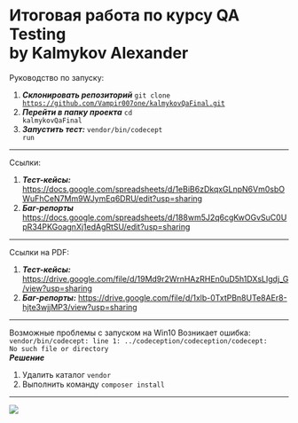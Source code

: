 # Итоговая работа по курсу QA Testing <br> by Kalmykov Alexander
Руководство по запуску:
1. ***Склонировать репозиторий*** <code>git clone https://github.com/Vampir007one/kalmykovQaFinal.git</code>
2. ***Перейти в папку проекта*** <code>cd kalmykovQaFinal</code>
3. ***Запустить тест:*** <code>vendor/bin/codecept run</code>
---
Ссылки:
1. ***Тест-кейсы:*** https://docs.google.com/spreadsheets/d/1eBiB6zDkqxGLnpN6Vm0sbOWuFhCeN7Mm9WJymEq6DRU/edit?usp=sharing
2. ***Баг-репорты*** https://docs.google.com/spreadsheets/d/188wm5J2q6cgKwOGvSuC0UpR34PKGoagnXj1edAgRtSU/edit?usp=sharing
---
Ссылки на PDF:
1. ***Тест-кейсы:*** https://drive.google.com/file/d/19Md9r2WrnHAzRHEn0uD5h1DXsLIgdj_G/view?usp=sharing
2. ***Баг-репорты:*** https://drive.google.com/file/d/1xlb-0TxtPBn8UTe8AEr8-hjte3wjjMP3/view?usp=sharing
---
Возможные проблемы с запуском на Win10
Возникает ошибка: <code>vendor/bin/codecept: line 1: ../codeception/codeception/codecept: No such file or directory</code>
<br>
***Решение***
1. Удалить каталог <code>vendor</code>
2. Выполнить команду <code>composer install</code>
---
<a href="https://asciinema.org/a/uq2zSrCwmAfEfxBkDj2FFHslZ" target="_blank"><img src="https://asciinema.org/a/uq2zSrCwmAfEfxBkDj2FFHslZ.svg" /></a>
